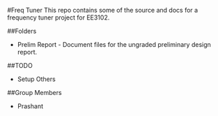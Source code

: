 #Freq Tuner
This repo contains some of the source and docs for a frequency tuner project for EE3102.

##Folders
* Prelim Report - Document files for the ungraded preliminary design report.

##TODO
* Setup Others

##Group Members
* Prashant
